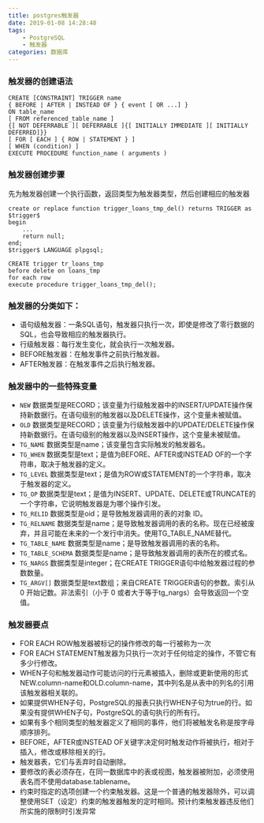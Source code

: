 ```yaml
---
title: postgres触发器
date: 2019-01-08 14:28:48
tags: 
    - PostgreSQL
    - 触发器
categories: 数据库
---
```


###  触发器的创建语法

```
CREATE [CONSTRAINT] TRIGGER name 
{ BEFORE | AFTER | INSTEAD OF } { event [ OR ...] } 
ON table_name
[ FROM referenced_table_name ]
{[ NOT DEFERRABLE ][ DEFERRABLE ]{[ INITIALLY IMMEDIATE ][ INITIALLY DEFERRED]}} 
[ FOR [ EACH ] { ROW | STATEMENT } ]
[ WHEN (condition) ]
EXECUTE PROCEDURE function_name ( arguments )
```
<!-- more -->
### 触发器创建步骤

先为触发器创建一个执行函数，返回类型为触发器类型，然后创建相应的触发器

```
create or replace function trigger_loans_tmp_del() returns TRIGGER as $trigger$
begin
	...
	return null;
end;
$trigger$ LANGUAGE plpgsql;

CREATE trigger tr_loans_tmp
before delete on loans_tmp
for each row
execute procedure trigger_loans_tmp_del();
```

### 触发器的分类如下：

- 语句级触发器：一条SQL语句，触发器只执行一次，即使是修改了零行数据的SQL，也会导致相应的触发器执行。
- 行级触发器：每行发生变化，就会执行一次触发器。
- BEFORE触发器：在触发事件之前执行触发器。
- AFTER触发器：在触发事件之后执行触发器。

### 触发器中的一些特殊变量

- `NEW` 数据类型是RECORD；该变量为行级触发器中的INSERT/UPDATE操作保持新数据行。在语句级别的触发器以及DELETE操作，这个变量未被赋值。
- `OLD`  数据类型是RECORD；该变量为行级触发器中的UPDATE/DELETE操作保持新数据行。在语句级别的触发器以及INSERT操作，这个变量未被赋值。
- `TG_NAME`  数据类型是name；该变量包含实际触发的触发器名。
- `TG_WHEN`  数据类型是text；是值为BEFORE、AFTER或INSTEAD OF的一个字符串，取决于触发器的定义。
- `TG_LEVEL`  数据类型是text；是值为ROW或STATEMENT的一个字符串，取决于触发器的定义。
- `TG_OP` 数据类型是text；是值为INSERT、UPDATE、DELETE或TRUNCATE的一个字符串，它说明触发器是为哪个操作引发。
- `TG_RELID`  数据类型是oid；是导致触发器调用的表的对象 ID。
- `TG_RELNAME`  数据类型是name；是导致触发器调用的表的名称。现在已经被废弃，并且可能在未来的一个发行中消失。使用TG_TABLE_NAME替代。
- `TG_TABLE_NAME` 数据类型是name；是导致触发器调用的表的名称。
- `TG_TABLE_SCHEMA` 数据类型是name；是导致触发器调用的表所在的模式名。
- `TG_NARGS`  数据类型是integer；在CREATE TRIGGER语句中给触发器过程的参数数量。
- `TG_ARGV[]` 数据类型是text数组；来自CREATE TRIGGER语句的参数。索引从 0 开始记数。非法索引（小于 0 或者大于等于tg_nargs）会导致返回一个空值。


### 触发器要点

- FOR EACH ROW触发器被标记的操作修改的每一行被称为一次
- FOR EACH STATEMENT触发器为只执行一次对于任何给定的操作，不管它有多少行修改。
- WHEN子句和触发器动作可能访问的行元素被插入，删除或更新使用的形式NEW.column-name和OLD.column-name，其中列名是从表中的列名的引用该触发器相关联的。
- 如果提供WHEN子句，PostgreSQL的报表只执行WHEN子句为true的行。如果没有提供WHEN子句，PostgreSQL的语句执行的所有行。
- 如果有多个相同类型的触发器定义了相同的事件，他们将被触发名称是按字母顺序排列。
- BEFORE，AFTER或INSTEAD OF关键字决定何时触发动作将被执行，相对于插入，修改或移除相关的行。 
- 触发器表，它们与丢弃时自动删除。
- 要修改的表必须存在，在同一数据库中的表或视图，触发器被附加，必须使用表名而不使用database.tablename。
- 约束时指定的选项创建一个约束触发器。这是一个普通的触发器除外，可以调整使用SET（设定）约束的触发器触发的定时相同。预计约束触发器违反他们所实施的限制时引发异常